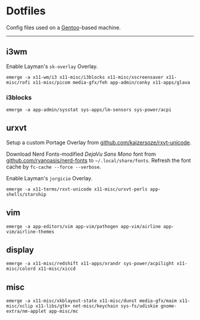 # Dotfiles

Config files used on a [Gentoo][gentoo]-based machine.

---

## i3wm

Enable Layman's `sk-overlay` Overlay.

    emerge -a x11-wm/i3 x11-misc/i3blocks x11-misc/xscreensaver x11-misc/rofi x11-misc/picom media-gfx/feh app-admin/conky x11-apps/glava

### i3blocks

    emerge -a app-admin/sysstat sys-apps/lm-sensors sys-power/acpi

## urxvt

Setup a custom Portage Overlay from [github.com/kajzersoze/rxvt-unicode][urxvt].

Download Nerd Fonts-modified *DejaVu Sans Mono* font from [github.com/ryanoasis/nerd-fonts][nerdfonts] to `~/.local/share/fonts`. Refresh the font cache by `fc-cache --force --verbose`.

Enable Layman's `jorgicio` Overlay.

    emerge -a x11-terms/rxvt-unicode x11-misc/urxvt-perls app-shells/starship

## vim

    emerge -a app-editors/vim app-vim/pathogen app-vim/airline app-vim/airline-themes

## display

    emerge -a x11-misc/redshift x11-apps/xrandr sys-power/acpilight x11-misc/colord x11-misc/xiccd

## misc

    emerge -a x11-misc/xkblayout-state x11-misc/dunst media-gfx/maim x11-misc/xclip x11-libs/gtk+ net-misc/keychain sys-fs/udiskie gnome-extra/nm-applet app-misc/mc

[gentoo]: https://gentoo.org
[urxvt]: https://github.com/kajzersoze/rxvt-unicode
[nerdfonts]: https://github.com/ryanoasis/nerd-fonts/releases
